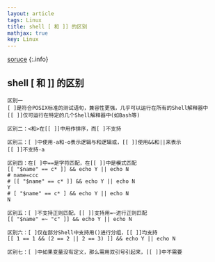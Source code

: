 ```yaml
---
layout: article
tags: Linux
title: shell [ 和 ]] 的区别
mathjax: true
key: Linux
---
```


[soruce](https://blog.csdn.net/anqixiang/article/details/111598067)
{:.info} 


## shell [ 和 ]] 的区别
```
区别一
[ ]是符合POSIX标准的测试语句，兼容性更强，几乎可以运行在所有的Shell解释器中
[[ ]]仅可运行在特定的几个Shell解释器中(如Bash等)

区别二：<和>在[[ ]]中用作排序，而[ ]不支持

区别三：[ ]中使用-a和-o表示逻辑与和逻辑或，[[ ]]使用&&和||来表示
[[ ]]不支持-a

区别四：在[ ]中==是字符匹配，在[[ ]]中是模式匹配
[[ "$name" == c* ]] && echo Y || echo N
# name=ccc
# [[ "$name" == c* ]] && echo Y || echo N
Y
# [ "$name" == c* ] && echo Y || echo N
N

区别五：[ ]不支持正则匹配，[[ ]]支持用=~进行正则匹配
[[ "$name" =~ "c" ]] && echo Y || echo N

区别六：[ ]仅在部分Shell中支持用()进行分组，[[ ]]均支持
[[ 1 == 1 && (2 == 2 || 2 == 3) ]] && echo Y || echo N

区别七：[ ]中如果变量没有定义，那么需用双引号引起来，[[ ]]中不需要
```
